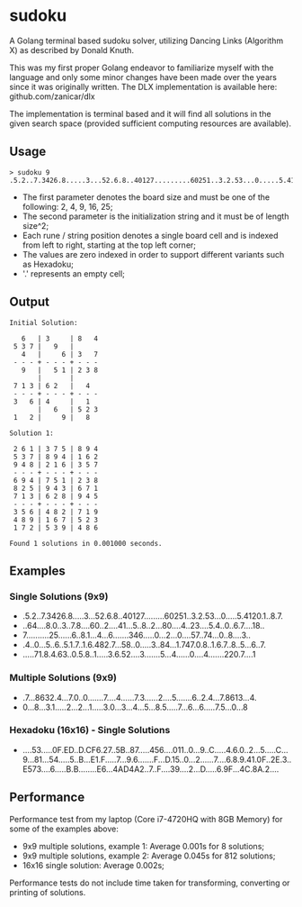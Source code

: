 # sudoku
A Golang terminal based sudoku solver, utilizing Dancing Links (Algorithm X) as described by Donald Knuth.

This was my first proper Golang endeavor to familiarize myself with the language and only some minor changes have been made over the years since it was originally written. The DLX implementation is available here: github.com/zanicar/dlx

The implementation is terminal based and it will find all solutions in the given search space (provided sufficient computing resources are available).

## Usage
    > sudoku 9 .5.2..7.3426.8.....3...52.6.8..40127.........60251..3.2.53...0.....5.4120.1..8.7.

* The first parameter denotes the board size and must be one of the following: 2, 4, 9, 16, 25;  
* The second parameter is the initialization string and it must be of length size^2;
* Each rune / string position denotes a single board cell and is indexed from left to right, starting at the top left corner;
* The values are zero indexed in order to support different variants such as Hexadoku;
* '.' represents an empty cell;

## Output
```
Initial Solution:

   6   | 3     | 8   4
 5 3 7 |   9   |      
   4   |     6 | 3   7
 - - - + - - - + - - -
   9   |   5 1 | 2 3 8
       |       |      
 7 1 3 | 6 2   |   4  
 - - - + - - - + - - -
 3   6 | 4     |   1  
       |   6   | 5 2 3
 1   2 |     9 |   8  

Solution 1:

 2 6 1 | 3 7 5 | 8 9 4
 5 3 7 | 8 9 4 | 1 6 2
 9 4 8 | 2 1 6 | 3 5 7
 - - - + - - - + - - -
 6 9 4 | 7 5 1 | 2 3 8
 8 2 5 | 9 4 3 | 6 7 1
 7 1 3 | 6 2 8 | 9 4 5
 - - - + - - - + - - -
 3 5 6 | 4 8 2 | 7 1 9
 4 8 9 | 1 6 7 | 5 2 3
 1 7 2 | 5 3 9 | 4 8 6

Found 1 solutions in 0.001000 seconds.
```

## Examples
### Single Solutions (9x9)
+ .5.2..7.3426.8.....3...52.6.8..40127.........60251..3.2.53...0.....5.4120.1..8.7.
+ ..64....8.0..3..7.8....60..2....41...5..8..2...80....4..23....5.4..0..6.7....18..
+ 7..........25......6..8.1...4...6.......346.....0...2...0....57..74...0..8....3..
+ .4..0...5..6..5.1.7..1.6.482.7...58..0.....3..84...1.747.0.8..1.6.7..8..5...6..7.
+ .....71.8.4.63..0.5.8..1.....3.6.52....3.......5...4......0....4.......220.7....1

### Multiple Solutions (9x9)
+ .7...8632.4...7.0..0.......7....4......7.3......2....5.......6..2.4...7.8613...4.
+ 0...8...3.1.....2...2...1.....3.0...3...4...5...8.5.....7...6...6.....7.5...0...8

### Hexadoku (16x16) - Single Solutions
+ ....53.....0F.ED..D.CF6.27..5B..87.....456....011..0...9..C.....4.6.0..2...5.....C...9...81...54.....5..B...E1.F.....7...9.6.......F...D.15..0...2......7....6.8.9.41.0F..2E.3..E573....6.....B.B........E6...4AD4A2..7..F....39....2...D.....6.9F...4C.8A.2....

## Performance
Performance test from my laptop (Core i7-4720HQ with 8GB Memory) for some of the examples above:
* 9x9 multiple solutions, example 1: Average 0.001s for 8 solutions;
* 9x9 multiple solutions, example 2: Average 0.045s for 812 solutions;
* 16x16 single solution: Average 0.002s;

Performance tests do not include time taken for transforming, converting or printing of solutions.
